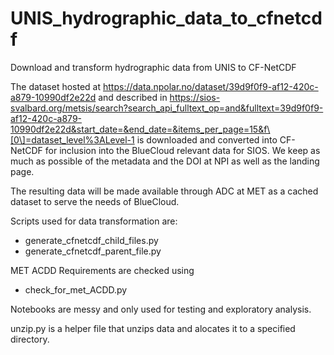 # UNIS_hydrographic_data_to_cfnetcdf

Download and transform hydrographic data from UNIS to CF-NetCDF

The dataset hosted at https://data.npolar.no/dataset/39d9f0f9-af12-420c-a879-10990df2e22d and described in https://sios-svalbard.org/metsis/search?search_api_fulltext_op=and&fulltext=39d9f0f9-af12-420c-a879-10990df2e22d&start_date=&end_date=&items_per_page=15&f\[0\]=dataset_level%3ALevel-1 is downloaded and converted into CF-NetCDF for inclusion into the BlueCloud relevant data for SIOS. We keep as much as possible of the metadata and the DOI at NPI as well as the landing page.

The resulting data will be made available through ADC at MET as a cached dataset to serve the needs of BlueCloud.

Scripts used for data transformation are:
- generate_cfnetcdf_child_files.py
- generate_cfnetcdf_parent_file.py

MET ACDD Requirements are checked using
- check_for_met_ACDD.py

Notebooks are messy and only used for testing and exploratory analysis.

unzip.py is a helper file that unzips data and alocates it to a specified directory.
